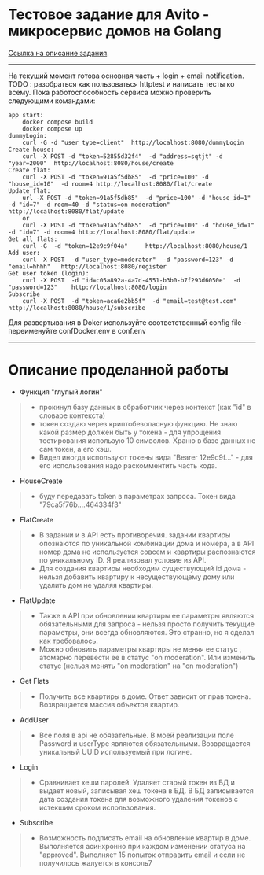# Тестовое задание для Avito - микросервис домов на Golang
 [Ссылка на описание задания](https://github.com/avito-tech/backend-bootcamp-assignment-2024).

---
На текущий момент готова основная часть + login + email notification.
TODO : разобраться как пользоваться httptest и написать тесты ко всему. Пока работоспособность сервиса можно проверить следующими командами:
```
app start:
    docker compose build
    docker compose up 
dummyLogin:
    curl -G -d "user_type=client"  http://localhost:8080/dummyLogin
Create house:
    curl -X POST -d "token=52855d32f4"  -d "address=sqtjt" -d "year=2000"  http://localhost:8080/house/create
Create flat: 
    curl -X POST -d "token=91a5f5db85"  -d "price=100" -d "house_id=10"  -d room=4 http://localhost:8080/flat/create   
Update flat: 
    url -X POST -d "token=91a5f5db85"  -d "price=100" -d "house_id=1" -d "id=7" -d room=40 -d "status=on moderation" http://localhost:8080/flat/update
    or
    curl -X POST -d "token=91a5f5db85"  -d "price=100" -d "house_id=1" -d "id=7" -d room=4 http://localhost:8080/flat/update
Get all flats:
    curl -G  -d "token=12e9c9f04a"     http://localhost:8080/house/1
Add user:
    curl -X POST  -d "user_type=moderator"  -d "password=123" -d "email=hhhh"   http://localhost:8080/register  
Get user token (login): 
    curl -X POST  -d "id=c05a892a-4a7d-4551-b3b0-b7f293d6050e"  -d "password=123"    http://localhost:8080/login  
Subscribe
    curl -X POST  -d "token=aca6e2bb5f"  -d "email=test@test.com"   http://localhost:8080/house/1/subscribe

```   
Для развертывания в Doker используйте соответственный config file - переименуйте confDocker.env  в conf.env

---
# Описание проделанной работы

* Функция "глупый логин" 
> - прокинул базу данных в обработчик через контекст (как "id" в словаре контекста) 
> - токен создаю через криптобезопасную функцию. Не знаю   какой размер должен быть у токена - для упрощения тестирования использую 10 символов. Храню в базе данных не сам токен, а его хэш. 
> - Видел иногда используют токены вида "Bearer 12e9c9f..." - для его использования надо раскомментить часть кода.

* HouseCreate 
> - буду передавать token в параметрах запроса.  Токен вида "79ca5f76b....464334f3"

* FlatCreate 
>  - В задании и в API есть противоречия.  задании квартиры опознаются по уникальной  комбинации дома и номера, а в API номер дома не используется совсем и квартиры распознаются по уникальному ID. Я реализовал условие из  API.
> - Для создания квартиры необходим существующий id дома - нельзя добавить квартиру к несуществующему дому или удалить дом не удаляя квартиры. 

* FlatUpdate 
 >- Также в API при обновлении квартиры ее параметры являются обязательными для запроса - нельзя просто получить текущие параметры, они всегда обновляются. Это странно, но я сделал как требовалось. 
 >- Можно обновить параметры квартиры не меняя ее статус ,  атомарно перевести ее в статус "on moderation". Или изменить статус (нельзя менять "on moderation" на "on moderation")

 * Get Flats 
 >- Получить все квартиры в доме. Ответ зависит от прав токена.
    Возвращается массив объектов квартир.
* AddUser 
>- Все поля в api не обязательные. В моей реализации поле Password и userType являются обязательными. Возвращается уникальный UUID используемый при логине. 

* Login 
>- Сравнивает хеши паролей. Удаляет старый токен из БД и выдает новый, записывая хеш токена в БД. В БД записывается дата создания токена для возможного удаления токенов с истекшим сроком использования. 

* Subscribe 
>- Возможность подписать email на обновление квартир в доме. Выполняется асинхронно при каждом изменении статуса на "approved". Выполняет 15 попыток отправить email и если не получилось жалуется в консоль7